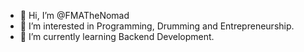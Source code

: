 - 👋 Hi, I’m @FMATheNomad
- 👀 I’m interested in Programming, Drumming and Entrepreneurship.
- 🌱 I’m currently learning Backend Development.

<!---
FMATheNomad/FMATheNomad is a ✨ special ✨ repository because its `README.md` (this file) appears on your GitHub profile.
You can click the Preview link to take a look at your changes.
--->
